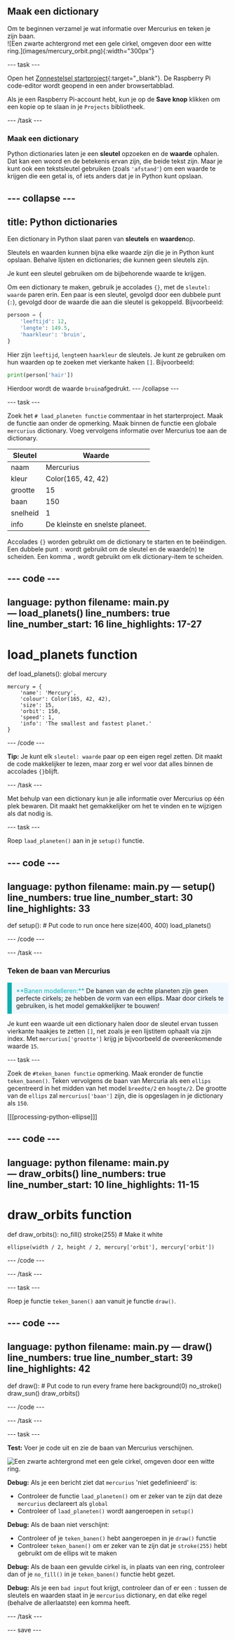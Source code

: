 ## Maak een dictionary

<div style="display: flex; flex-wrap: wrap">
<div style="flex-basis: 200px; flex-grow: 1; margin-right: 15px;">
Om te beginnen verzamel je wat informatie over Mercurius en teken je zijn baan.
</div>
<div>
![Een zwarte achtergrond met een gele cirkel, omgeven door een witte ring.](images/mercury_orbit.png){:width="300px"}
</div>
</div>

--- task ---

Open het [Zonnestelsel startproject](https://editor.raspberrypi.org/en/projects/solar-system-starter){:target="_blank"}. De Raspberry Pi code-editor wordt geopend in een ander browsertabblad.

Als je een Raspberry Pi-account hebt, kun je op de **Save knop** klikken om een kopie op te slaan in je `Projects` bibliotheek.

--- /task ---

### Maak een dictionary

Python dictionaries laten je een **sleutel** opzoeken en de **waarde** ophalen. Dat kan een woord en de betekenis ervan zijn, die beide tekst zijn. Maar je kunt ook een tekstsleutel gebruiken (zoals `'afstand'`) om een waarde te krijgen die een getal is, of iets anders dat je in Python kunt opslaan.

--- collapse ---
---
title: Python dictionaries
---

Een dictionary in Python slaat paren van **sleutels** en **waarden**op.

Sleutels en waarden kunnen bijna elke waarde zijn die je in Python kunt opslaan. Behalve lijsten en dictionaries; die kunnen geen sleutels zijn.

Je kunt een sleutel gebruiken om de bijbehorende waarde te krijgen.

Om een dictionary te maken, gebruik je accolades `{}`, met de `sleutel: waarde` paren erin. Een paar is een sleutel, gevolgd door een dubbele punt (`:`), gevolgd door de waarde die aan die sleutel is gekoppeld. Bijvoorbeeld:

```python
persoon = {
    'leeftijd': 12,
    'lengte': 149.5,
    'haarkleur': 'bruin',
}
```
Hier zijn `leeftijd`, `lengte`en `haarkleur` de sleutels. Je kunt ze gebruiken om hun waarden op te zoeken met vierkante haken `[]`. Bijvoorbeeld:

```python
print(person['hair'])
```
Hierdoor wordt de waarde `bruin`afgedrukt. --- /collapse ---

--- task ---

Zoek het `# laad_planeten functie` commentaar in het starterproject. Maak de functie aan onder de opmerking. Maak binnen de functie een globale `mercurius` dictionary. Voeg vervolgens informatie over Mercurius toe aan de dictionary.

<table>
<thead>
  <tr>
    <th>Sleutel</th>
    <th>Waarde</th>
  </tr>
</thead>
<tbody>
  <tr>
    <td>naam</td>
    <td>Mercurius</td>
  </tr>
  <tr>
    <td>kleur</td>
    <td>Color(165, 42, 42)</td>
  </tr>
  <tr>
    <td>grootte</td>
    <td>15</td>
  </tr>
  <tr>
    <td>baan</td>
    <td>150</td>
  </tr>
  <tr>
    <td>snelheid</td>
    <td>1</td>
  </tr>
  <tr>
    <td>info</td>
    <td>De kleinste en snelste planeet.</td>
  </tr>
</tbody>
</table>

Accolades `{}` worden gebruikt om de dictionary te starten en te beëindigen. Een dubbele punt `:` wordt gebruikt om de sleutel en de waarde(n) te scheiden. Een komma `,` wordt gebruikt om elk dictionary-item te scheiden.

--- code ---
---
language: python filename: main.py — load_planets() line_numbers: true line_number_start: 16
line_highlights: 17-27
---
# load_planets function
def load_planets(): global mercury

    mercury = {
        'name': 'Mercury',
        'colour': Color(165, 42, 42),
        'size': 15,
        'orbit': 150,
        'speed': 1,
        'info': 'The smallest and fastest planet.'
    }
--- /code ---

**Tip:** Je kunt elk `sleutel: waarde` paar op een eigen regel zetten. Dit maakt de code makkelijker te lezen, maar zorg er wel voor dat alles binnen de accolades `{}`blijft.

--- /task ---

Met behulp van een dictionary kun je alle informatie over Mercurius op één plek bewaren. Dit maakt het gemakkelijker om het te vinden en te wijzigen als dat nodig is.

--- task ---

Roep `laad_planeten()` aan in je `setup()` functie.

--- code ---
---
language: python filename: main.py — setup() line_numbers: true line_number_start: 30
line_highlights: 33
---
def setup(): # Put code to run once here size(400, 400) load_planets()

--- /code ---

--- /task ---

### Teken de baan van Mercurius

<p style="border-left: solid; border-width:10px; border-color: #0faeb0; background-color: aliceblue; padding: 10px;">
<span style="color: #0faeb0">**Banen modelleren:**</span> De banen van de echte planeten zijn geen perfecte cirkels; ze hebben de vorm van een ellips. Maar door cirkels te gebruiken, is het model gemakkelijker te bouwen!
</p>

Je kunt een waarde uit een dictionary halen door de sleutel ervan tussen vierkante haakjes te zetten `[]`, net zoals je een lijstitem ophaalt via zijn index. Met `mercurius['grootte']` krijg je bijvoorbeeld de overeenkomende waarde `15`.

--- task ---

Zoek de `#teken_banen functie` opmerking. Maak eronder de functie `teken_banen()`. Teken vervolgens de baan van Mercuria als een `ellips` gecentreerd in het midden van het model `breedte/2` en `hoogte/2`. De grootte van de `ellips` zal `mercurius['baan']` zijn, die is opgeslagen in je dictionary als `150`.

[[[processing-python-ellipse]]]

--- code ---
---
language: python filename: main.py — draw_orbits() line_numbers: true line_number_start: 10
line_highlights: 11-15
---
# draw_orbits function
def draw_orbits(): no_fill() stroke(255)  # Make it white

    ellipse(width / 2, height / 2, mercury['orbit'], mercury['orbit'])

--- /code ---

--- /task ---

--- task ---

Roep je functie `teken_banen()` aan vanuit je functie `draw()`.

--- code ---
---
language: python filename: main.py — draw() line_numbers: true line_number_start: 39
line_highlights: 42
---
def draw(): # Put code to run every frame here background(0) no_stroke() draw_sun() draw_orbits()

--- /code ---

--- /task ---

--- task ---

 **Test:** Voer je code uit en zie de baan van Mercurius verschijnen.

![Een zwarte achtergrond met een gele cirkel, omgeven door een witte ring.](images/mercury_orbit.png)

**Debug:** Als je een bericht ziet dat `mercurius` 'niet gedefinieerd' is:
 - Controleer de functie `laad_planeten()` om er zeker van te zijn dat deze `mercurius` declareert als `global`
 - Controleer of `laad_planeten()` wordt aangeroepen in `setup()`

**Debug:** Als de baan niet verschijnt:
 - Controleer of je `teken_banen()` hebt aangeroepen in je `draw()` functie
 - Controleer `teken_banen()` om er zeker van te zijn dat je `stroke(255)` hebt gebruikt om de ellips wit te maken

**Debug:** Als de baan een gevulde cirkel is, in plaats van een ring, controleer dan of je `no_fill()` in je `teken_banen()` functie hebt gezet.

**Debug:** Als je een `bad input` fout krijgt, controleer dan of er een `:` tussen de sleutels en waarden staat in je `mercurius` dictionary, en dat elke regel (behalve de allerlaatste) een komma heeft.

--- /task ---

--- save ---

